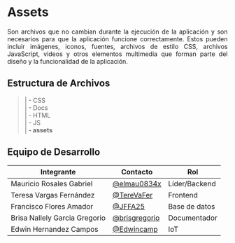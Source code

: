 # Assets

<p align="justify">
Son archivos que no cambian durante la ejecución de la aplicación y son necesarios para que la aplicación funcione correctamente. Estos pueden incluir imágenes, iconos, fuentes, archivos de estilo CSS, archivos JavaScript, videos y otros elementos multimedia que forman parte del diseño y la funcionalidad de la aplicación. 
</p>

## Estructura de Archivos
>| - CSS<br>
>| - Docs<br>
>| - HTML<br>
>| - JS <br>
>| **- assets**<br>

## Equipo de Desarrollo

| Integrante                        | Contacto                                                | Rol           |
|------------------------------------|---------------------------------------------------------|---------------|
| Mauricio Rosales Gabriel           | [@elmau0834x](https://github.com/elmau0834x)           | Líder/Backend |
| Teresa Vargas Fernández            | [@TereVaFer](https://github.com/TereVaFer)             | Frontend      |
| Francisco Flores Amador            | [@JFFA25](https://github.com/JFFA25)                   | Base de datos |
| Brisa Nallely Garcia Gregorio      | [@brisgregorio](https://github.com/Brisgregorio)       | Documentador  |
| Edwin Hernandez Campos             | [@Edwincamp](https://github.com/Edwincamp)             | IoT           |
